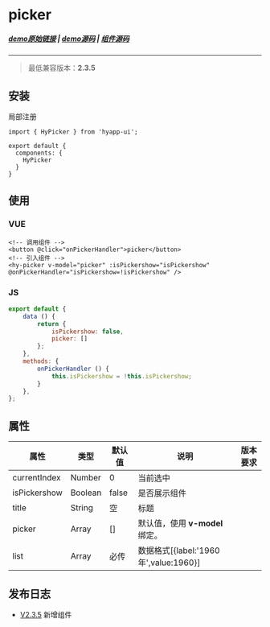 # picker
##### [demo原始链接](http://172.17.16.112:8888/examples/#/picker) | [demo源码](http://172.16.0.245:2345/Finance_H5/H5_hyapp-ui/blob/develop/examples/routers/picker.vue) | [组件源码](http://172.16.0.245:2345/Finance_H5/H5_hyapp-ui/tree/develop/src/packages/picker)
---
> 最低兼容版本：**2.3.5**
## 安装
局部注册
```js{1,5}
import { HyPicker } from 'hyapp-ui';

export default {
  components: {
    HyPicker
  }
}
```

## 使用

### VUE
```vue
<!-- 调用组件 -->
<button @click="onPickerHandler">picker</button>
<!-- 引入组件 -->
<hy-picker v-model="picker" :isPickershow="isPickershow" @onPickerHandler="isPickershow=!isPickershow" />
```
### JS
```js
export default {
    data () {
        return {
            isPickershow: false,
            picker: []
        };
    },
    methods: {
        onPickerHandler () {
            this.isPickershow = !this.isPickershow;
        }
    },
};
```

## 属性

| 属性 | 类型 | 默认值 | 说明 | 版本要求 |
| --- | --- | --- | --- | --- |
| currentIndex | Number | 0 | 当前选中 |
| isPickershow | Boolean | false | 是否展示组件 |
| title | String | 空 | 标题 | |
| picker | Array | [] | 默认值，使用 **v-model** 绑定。|
| list | Array | 必传 | 数据格式[{label:'1960年',value:1960}] |


## 发布日志
* [V2.3.5](/baseComponents/base/_changelog.html#v2-3-5) 新增组件
